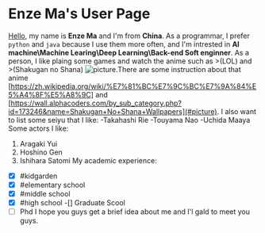 # Enze Ma's User Page
[Hello](hello-fb-logo.png), my name is **Enze Ma** and I'm from **China**. As a programmar, I prefer `python` and `java` because I use them more often, and I'm intrested in **AI machine\Machine Learing\Deep Learning\Back-end Soft enginner**. As a person, I like plaing some games and watch the anime such as >(LOL) and >(Shakugan no Shana) ![picture](https://s3.narvii.com/image/ksvir46mtt3owlsdudl3opettjk7bhie_hq.jpg).There are some instruction about that anime [https://zh.wikipedia.org/wiki/%E7%81%BC%E7%9C%BC%E7%9A%84%E5%A4%8F%E5%A8%9C] and [https://wall.alphacoders.com/by_sub_category.php?id=173246&name=Shakugan+No+Shana+Wallpapers](#picture).
I also want to list some seiyu that I like:
-Takahashi Rie
-Touyama Nao
-Uchida Maaya
Some actors I like:
1. Aragaki Yui
2. Hoshino Gen
3. Ishihara Satomi 
 My academic experience:
-[x] #kidgarden
-[x] #elementary school
-[x] #middle school
-[x] #high school
-[] Graduate Scool
-[ ] Phd
I hope you guys get a brief idea about me and I'l gald to meet you guys.
